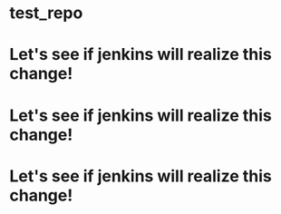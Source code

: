 # test_repo

# Let's see if jenkins will realize this change!
# Let's see if jenkins will realize this change!
# Let's see if jenkins will realize this change!
